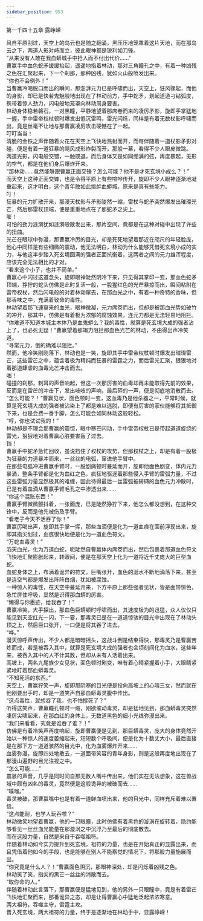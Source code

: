```yaml
---
sidebar_position: 953
---
```

 第一千四十五章 露峥嵘


风自平原刮过，天空上的乌云也是随之翻涌，黑压压地笼罩着这片天地，而在那乌云之下，两道人影对峙而立，彼此眼神都是锐利如刀锋。  
“从来没有人敢在我血蟒城手中抢人而不付出代价……”  
曹赢手中血色蛇矛缓缓抬起，遥遥地指着林动，那对三角瞳孔之中，有着一种凶残之色在汇聚起来，下一个刹那，那种凶残，犹如火山般喷发出来。  
“你也不会例外！”  
当曹赢冷喝脱口而出的瞬间，那澎湃元力已是呼啸而出，天空上，狂风骤起，而他的身影，却已是快若鬼魅般地出现在了林动前方，手中蛇矛，划起道道刁钻弧度，携带着惊人劲力，闪电般地笼罩向林动周身要害。  
林动身体稳若磐石，一对黑瞳，平静地望着那席卷而来的凌厉矛影，旋即手掌猛地一握，手中雷帝权杖顿时爆发出低沉雷鸣，雷光闪烁，同样是有着无数杖影呼啸而出，竟是丝毫不让地与那曹赢凌厉攻击硬憾在了一起。  
叮叮当当！  
清脆的金铁之声伴随着火花在天空上飞快地溅射而开，而每伴随着一道杖影矛影对碰，便是有着一道狂暴的飓风成形炸裂而开，那般一幕，看得不少人眼皮微跳。  
两道光影，闪电般交错，一触既退，而后身体又是如同绷满的弦，再度暴起，无形的空气，都是在他们身后爆炸开来。  
“那林动……竟然能够跟曹赢正面交锋？怎么可能？他不是才死玄境小成么？！”  
而天空上这种正面交锋，也是令得平原上有些喧哗传开，旋即不少人眼神逐渐地凝重起来，这才明白，这个青年敢如此挑衅血蟒城，原来是真有些能力。  
叮！  
狂暴的元力扩散开来，那漫天杖影与矛影陡然一缩，雷杖与蛇矛突然爆发出璀璨光芒，然后那雷杖顶端，便是重重地点在了那蛇矛之尖上。  
嘭！  
可怕的劲力涟漪犹如涟漪般散发出来，那片空间，竟都是在这种对碰中出现了许些的扭曲。  
光芒在眼球中弥漫，那曹赢冷厉的目光，却是死死地望着那近在咫尺的年轻脸庞，他心中同样是有些细微的震动，他无法明白，林动为什么能够凭借死玄境小成的实力，与他这半步踏入死玄境圆满的强者正面抗衡着，这两者之间的元力雄浑程度，应该完全无法相比的才对。  
“看来这个小子，也并不简单。”  
曹赢心中闪过这道念头，旋即眼神陡然阴冷下来，只见得其掌印一变，那血色蛇矛顶端，狰狞的蛇头仿佛是此时复活一般，一股猩红色的光芒暴掠而出，瞬间粘附在雷帝权杖，然后闪电般的对着林动窜去，在那血光之中，有着一种奇特的香味，但那香味之中，充满着致命的毒性。  
林动望着那飞速窜来的血光，眼神微凝，元力席卷而出，但却是被那血光势如破竹的冲开，那其中，仿佛是有着极为浓郁的腐蚀效果，连元力都是无法轻易地阻拦。  
“你难道不知道本城主本体乃是血鬼蟒么？我的毒性，就算是死玄境大成的强者沾上了，也必死无疑！”曹赢望着那竭力阻拦那血色光芒的林动，不由得出声冷笑道。  
“寻常元力，倒的确难以阻拦。”  
然而，他冷笑刚刚落下，林动也是一笑，旋即其手中雷帝权杖顿时爆发出璀璨雷芒，这些雷芒之中，蕴含着极为精纯而狂暴的雷霆之力，而后雷光汇聚，狠狠地对着那道肆虐的血毒光芒冲击而去。  
嗤！  
碰撞的刹那，刺耳的声音响起，但这一次那厉害的血毒却再未能取得先前的效果，反而是在雷芒的冲击下，发出吱吱的声响，最后砰的一声，便是彻底地消散而去。  
“怎么可能？！”曹赢见状，面色顿时一变，这血毒乃是他杀器之一，平常时候，就算是死玄境大成的强者被沾染上了都是难以逃脱，即便有厉害的家伙能够将其抵御下来，也是会费一番手脚，怎么可能会如同林动这般轻松。  
“哼，你也试试我的！”  
林动却是不理会那曹赢的震惊，眼中寒芒闪动，手中雷帝权杖已是带起道道旋绕的雷光，狠狠地对着曹赢心脏要害轰了过去。  
铛！  
曹赢手中蛇矛急忙回收，虽说挡住了权杖的攻势，但那权杖之上，却是有着一股极为狂暴的力道暴冲而来，一丝丝的电弧，窜进他手臂中。  
在那些电弧冲进曹赢手臂时，一股剧痛顿时蔓延而开，旋即他面色剧变，体内元力暴涌，整条手臂都是化为血红之色，疯狂地驱逐着那些侵入手臂的雷弧力量，不过这些雷弧力量显然极其的难缠，因此待得最后一丝雷弧被磅礴的血色元力冲散时，已是有着血滴从曹赢手臂毛孔之中渗透出来……  
“你这个混账东西！”  
曹赢手臂微微颤抖着，一张面庞，已是陡然狰狞下来，他怎么都没想到，在这种交锋中，反而是他先被伤及手臂。  
“看老子今天不活吞了你！”  
曹赢厉喝出声，旋即其手掌一挥，那些血滴便是化为一道血痕在面前浮现出来，旋即其指尖划过，血痕很快地便是化为一道血色符文。  
“万蛇血毒灵！”  
滔天血光，化为万道血蛇，呃陡然自曹赢体内席卷而出，然后包裹着那道血色符文飞快地汇聚膨胀起来，转眼间，便是在那天空上化为一道将近千丈庞大的巨型血蛇。  
血蛇身体之上，布满着诡异的符文，巨嘴张开，血色的涎水不断地滴落下来，甚至是连空气都是爆发出阵阵白烟，犹如被腐蚀。  
一种惊人的毒性，在天空中蔓延开来，下方平原上那些强者见状，皆是面带惊色，急忙屏住呼吸，显然是识得那血蟒的厉害。  
“懒得与你墨迹，给我吞了！”  
曹赢冷笑，大手探出，那血色巨蟒顿时呼啸而出，其速度极为的迅猛，众人仅仅只能见到天空红光一闪，下一霎，那毒灵已是在一道道惊骇的目光中出现在了林动头顶之上，然后巨口张开，一口便是将其吞了进去。  
“哗。”  
漫天惊呼声传出，不少人都是暗暗摇头，这战斗倒是结束得快，那毒灵乃是曹赢苦炼而成，若是被吞入其中，就算是死玄境大成的强者也会顷刻间化为血水，这些年来，被吞入其中的人不计其数，但却从未有人活着出来。  
高坡上，两名九尾族少女见状，面色顿时剧变，唯有着心晴紧握着小手，大眼睛紧紧地盯着那血蟒毒灵。  
“不知死活的东西。”  
天空上，曹赢狞笑一声，旋即那阴寒的目光便是投向高坡上的心晴三女，然而就在他刚要出手时，却是一道笑声自那血蟒毒灵腹中传出。  
“这点毒性，就想吞了我，也不怕撑死了？”  
听得这笑声，曹赢瞳孔顿时一缩，刚欲催动毒灵，却是猛地见到，那血蟒毒灵突然凄厉尖啸起来，在那血红的身体上，无数道黑色的细小光线弥漫出来。  
“我们来看看，究竟是谁吞了谁？！”  
仿佛是有着冷笑声再度响起，旋即曹赢便是见到，那巨蟒毒灵，庞大的身体竟然开始以一种惊人的速度萎缩起来，短短数个呼吸间，便是化为十数丈大小，最后直接是在那下方一道道骇然的目光中，化为血雾爆炸开来……  
血雾弥漫，旋即四处地散去，一道面带笑容的青年身影，则是这般再度地出现在了那漫山遍野的目光注视之中。  
“怎么可能……”  
震骇的声音，几乎是同时间自那无数人嘴中传出来，他们实在无法想象，这在兽战域中颇有凶名的毒灵，竟然便是这般诡异的被破而去……  
“噗嗤。”  
毒灵被破，那曹赢嘴中也是有着一道鲜血喷出来，他的目光中，同样充斥着难以置信。  
“这点能耐，也学人玩吞噬？”  
林动微笑地望着曹赢，他的一只眼瞳，此时仿佛有着黑色的漩涡在旋转着，隐约能够看见一丝丝血光能量在那漩涡之中沉浮乃至最后的彻底散去。  
而在这股力量，自然是来自于吞噬祖符。  
伴随着林动如今实力提升到死玄境，祖符的力量，也是在开始真正的显露出来，而且凭借着他如今的手段，也是能够在别人不能察觉的情况下，将那股力量施展而出。  
“你究竟是什么人？！”曹赢面色阴沉，那眼神深处，却是闪烁着凶残之色。  
林动笑了笑，指尖的黑芒一丝丝的消散而去。  
“取你命的人。”  
伴随着林动此言落下，那曹赢便是猛地见到，他的另外一只眼瞳中，竟是有着雷芒飞快地汇聚而来，那番诡异之态，却是让得曹赢心中猛地泛起浓浓寒意。  
两大祖符，吞噬主守，雷霆主攻。  
晋入死玄境，两大祖符的力量，终于是逐渐地在林动手中，显露峥嵘！  
  
  
